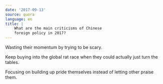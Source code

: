 ```yaml
---
date: '2017-09-13'
source: quora
language: en
title: |
    What are the main criticisms of Chinese
    foreign policy in 2017?
---
```


Wasting their momentum by trying to be scary.

Keep buying into the global rat race when they could actually just turn
the tables.

Focusing on building up pride themselves instead of letting other praise
them.
